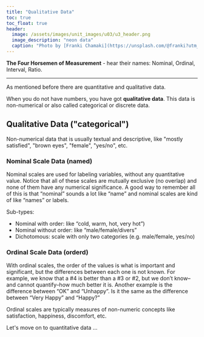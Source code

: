```yaml
---
title: "Qualitative Data"
toc: true
toc_float: true
header:
  image: /assets/images/unit_images/u03/u3_header.png
  image_description: "neon data"
  caption: "Photo by [Franki Chamaki](https://unsplash.com/@franki?utm_source=unsplash&amp;utm_medium=referral&amp;utm_content=creditCopyText) [from unsplash](https://unsplash.com/s/photos/data?utm_source=unsplash&amp;utm_medium=referral&amp;utm_content=creditCopyText)"
---
```

**The Four Horsemen of Measurement** - hear their names: Nominal, Ordinal, Interval, Ratio.
<!--more-->
---

As mentioned before there are quantitative and qualitative data.

When you do not have numbers, you have got **qualitative data**. This data is non-numerical or also called categorical or discrete data.

## Qualitative Data ("categorical")
Non-numerical data that is usually textual and descriptive, like "mostly satisfied", "brown eyes", "female", "yes/no", etc.

### Nominal Scale Data (named)
Nominal scales are used for labeling variables, without any quantitative value. Notice that all of these scales are mutually exclusive (no overlap) and none of them have any numerical significance.  A good way to remember all of this is that “nominal” sounds a lot like “name” and nominal scales are kind of like “names” or labels.

Sub-types:
* Nominal with order: like “cold, warm, hot, very hot”)
* Nominal without order: like “male/female/divers”
* Dichotomous: scale with only two categories (e.g. male/female, yes/no)

### Ordinal Scale Data (orderd)
With ordinal scales, the order of the values is what is important and significant, but the differences between each one is not known. For example, we know that a #4 is better than a #3 or #2, but we don’t know–and cannot quantify–how much better it is. Another example is the difference between “OK” and “Unhappy”. Is it the same as the difference between “Very Happy” and “Happy?”

Ordinal scales are typically measures of non-numeric concepts like satisfaction, happiness, discomfort, etc.

Let's move on to quantitative data ...

<!--
## Further reading

add some day
-->
